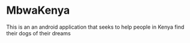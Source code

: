 # MbwaKenya
This is an an android application that seeks to help people in Kenya find their dogs of their dreams
